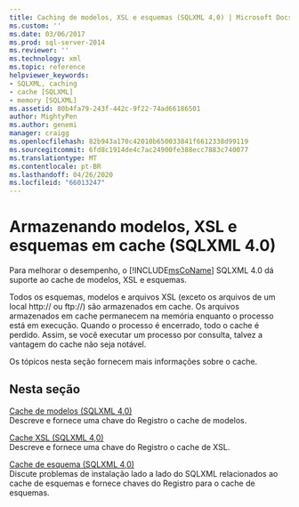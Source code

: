 ```yaml
---
title: Caching de modelos, XSL e esquemas (SQLXML 4,0) | Microsoft Docs
ms.custom: ''
ms.date: 03/06/2017
ms.prod: sql-server-2014
ms.reviewer: ''
ms.technology: xml
ms.topic: reference
helpviewer_keywords:
- SQLXML, caching
- cache [SQLXML]
- memory [SQLXML]
ms.assetid: 80b4fa79-243f-442c-9f22-74ad66186501
author: MightyPen
ms.author: genemi
manager: craigg
ms.openlocfilehash: 82b943a170c42010b650033841f6612338d99119
ms.sourcegitcommit: 6fd8c1914de4c7ac24900fe388ecc7883c740077
ms.translationtype: MT
ms.contentlocale: pt-BR
ms.lasthandoff: 04/26/2020
ms.locfileid: "66013247"
---
```

# <a name="caching-templates-xsl-and-schemas-sqlxml-40"></a>Armazenando modelos, XSL e esquemas em cache (SQLXML 4.0)
  Para melhorar o desempenho, o [!INCLUDE[msCoName](../../../includes/msconame-md.md)] SQLXML 4.0 dá suporte ao cache de modelos, XSL e esquemas.  
  
 Todos os esquemas, modelos e arquivos XSL (exceto os arquivos de um local http:// ou ftp://) são armazenados em cache. Os arquivos armazenados em cache permanecem na memória enquanto o processo está em execução. Quando o processo é encerrado, todo o cache é perdido. Assim, se você executar um processo por consulta, talvez a vantagem do cache não seja notável.  
  
 Os tópicos nesta seção fornecem mais informações sobre o cache.  
  
## <a name="in-this-section"></a>Nesta seção  
 [Cache de modelos &#40;SQLXML 4,0&#41;](template-caching-sqlxml-4-0.md)  
 Descreve e fornece uma chave do Registro o cache de modelos.  
  
 [Cache XSL &#40;SQLXML 4,0&#41;](xsl-caching-sqlxml-4-0.md)  
 Descreve e fornece uma chave do Registro o cache de XSL.  
  
 [Cache de esquema &#40;SQLXML 4,0&#41;](schema-caching-sqlxml-4-0.md)  
 Discute problemas de instalação lado a lado do SQLXML relacionados ao cache de esquemas e fornece chaves do Registro para o cache de esquemas.  
  
  
